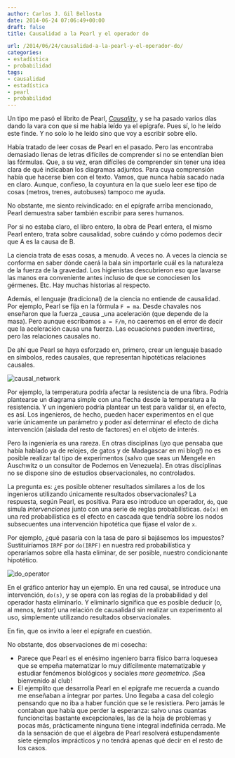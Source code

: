 ```yaml
---
author: Carlos J. Gil Bellosta
date: 2014-06-24 07:06:49+00:00
draft: false
title: Causalidad a la Pearl y el operador do

url: /2014/06/24/causalidad-a-la-pearl-y-el-operador-do/
categories:
- estadística
- probabilidad
tags:
- causalidad
- estadística
- pearl
- probabilidad
---
```


Un tipo me pasó el librito de Pearl, [_Causality_](http://bayes.cs.ucla.edu/BOOK-2K/index.html), y se ha pasado varios días dando la vara con que si me había leído ya el epígrafe. Pues sí, lo he leído este finde. Y no solo lo he leído sino que voy a escribir sobre ello.

Había tratado de leer cosas de Pearl en el pasado. Pero las encontraba demasiado llenas de letras difíciles de comprender si no se entendían bien las fórmulas. Que, a su vez, eran difíciles de comprender sin tener una idea clara de qué indicaban los diagramas adjuntos. Para cuya comprensión había que hacerse bien con el texto. Vamos, que nunca había sacado nada en claro. Aunque, confieso, la coyuntura en la que suelo leer ese tipo de cosas (metros, trenes, autobuses) tampoco me ayuda.

No obstante, me siento reivindicado: en el epígrafe arriba mencionado, Pearl demuestra saber también escribir para seres humanos.

Por si no estaba claro, el libro entero, la obra de Pearl entera, el mismo Pearl entero, trata sobre causalidad, sobre cuándo y cómo podemos decir que A es la causa de B.

La ciencia trata de esas cosas, a menudo. A veces no. A veces la ciencia se conforma en saber dónde caerá la bala sin importarle cuál es la naturaleza de la fuerza de la gravedad. Los higienistas descubrieron eso que lavarse las manos era conveniente antes incluso de que se conociesen los gérmenes. Etc. Hay muchas historias al respecto.

Además, el lenguaje (tradicional) de la ciencia no entiende de causalidad. Por ejemplo, Pearl se fija en la fórmula `F = ma`. Desde chavales nos enseñaron que la fuerza _causa _una aceleración (que depende de la masa). Pero aunque escribamos `a = F/m`, no caeremos en el error de decir que la aceleración causa una fuerza. Las ecuaciones pueden invertirse, pero las relaciones causales no.

De ahí que Pearl se haya esforzado en, primero, crear un lenguaje basado en símbolos, redes causales, que representan hipotéticas relaciones causales.

![causal_network](/wp-uploads/2014/06/causal_network.png#center)

Por ejemplo, la temperatura podría afectar la resistencia de una fibra. Podría plantearse un diagrama simple con una flecha desde la temperatura a la resistencia. Y un ingeniero podría plantear un test para validar si, en efecto, es así. Los ingenieros, de hecho, pueden hacer experimentos en el que varíe únicamente un parámetro y poder así determinar el efecto de dicha intervención (aislada del resto de factores) en el objeto de interés.

Pero la ingeniería es una rareza. En otras disciplinas (¡yo que pensaba que había hablado ya de relojes, de gatos y de Madagascar en mi blog!) no es posible realizar tal tipo de experimentos (salvo que seas un Mengele en Auschwitz o un consultor de Podemos en Venezuela). En otras disciplinas no se dispone sino de estudios observacionales, no controlados.

La pregunta es: ¿es posible obtener resultados similares a los de los ingenieros utilizando únicamente resultados observacionales? La respuesta, según Pearl, es positiva. Para eso introduce un operador, `do`, que simula _intervenciones_ junto con una serie de reglas probabilísticas. `do(x)` en una red probabilística es el efecto en cascada que tendría sobre los nodos subsecuentes una intervención hipotética que fijase el valor de `x`.

Por ejemplo, ¿qué pasaría con la tasa de paro si bajásemos los impuestos? Sustituiríamos `IRPF` por `do(IRPF)` en nuestra red probabilística y operaríamos sobre ella hasta eliminar, de ser posible, nuestro condicionante hipotético.

![do_operator](/wp-uploads/2014/06/do_operator.png#center)

En el gráfico anterior hay un ejemplo. En una red causal, se introduce una intervención, `do(s)`, y se opera con las reglas de la probabilidad y del operador hasta eliminarlo. Y eliminarlo significa que es posible deducir (o, al menos, _testar_) una relación de causalidad sin realizar un experimento al uso, simplemente utilizando resultados observacionales.

En fin, que os invito a leer el epígrafe en cuestión.

No obstante, dos observaciones de mi cosecha:

* Parece que Pearl es el enésimo ingeniero barra físico barra loquesea que se empeña matematizar lo muy difícilmente matematizable y estudiar fenómenos biológicos y sociales _more geometrico_. ¡Sea bienvenido al club!
* El ejemplito que desarrolla Pearl en el epígrafe me recuerda a cuando me enseñaban a integrar por partes. Uno llegaba a casa del colegio pensando que no iba a haber función que se le resistiera. Pero jamás le contaban que había que perder la esperanza: salvo unas cuantas funcioncitas bastante excepcionales, las de la hoja de problemas y pocas más, prácticamente ninguna tiene integral indefinida cerrada. Me da la sensación de que el álgebra de Pearl resolverá estupendamente siete ejemplos imprácticos y no tendrá apenas qué decir en el resto de los casos.

